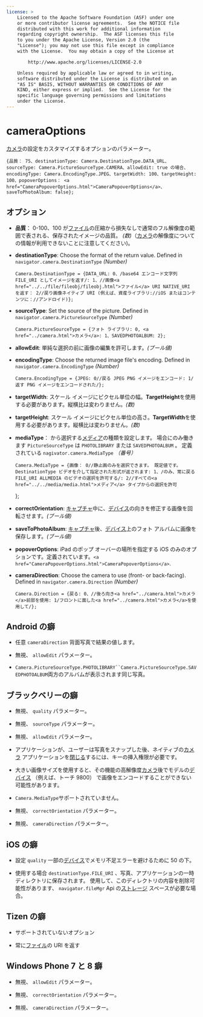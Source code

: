 ```yaml
---
license: >
    Licensed to the Apache Software Foundation (ASF) under one
    or more contributor license agreements.  See the NOTICE file
    distributed with this work for additional information
    regarding copyright ownership.  The ASF licenses this file
    to you under the Apache License, Version 2.0 (the
    "License"); you may not use this file except in compliance
    with the License.  You may obtain a copy of the License at

        http://www.apache.org/licenses/LICENSE-2.0

    Unless required by applicable law or agreed to in writing,
    software distributed under the License is distributed on an
    "AS IS" BASIS, WITHOUT WARRANTIES OR CONDITIONS OF ANY
    KIND, either express or implied.  See the License for the
    specific language governing permissions and limitations
    under the License.
---
```


# cameraOptions

<a href="../camera.html">カメラ</a>の設定をカスタマイズするオプションのパラメーター。

    {品質： 75、destinationType: Camera.DestinationType.DATA_URL、sourceType: Camera.PictureSourceType.CAMERA、allowEdit: true の場合、encodingType: Camera.EncodingType.JPEG、targetWidth: 100、targetHeight: 100、popoverOptions： <a href="CameraPopoverOptions.html">CameraPopoverOptions</a>、saveToPhotoAlbum: false};
    

## オプション

*   **品質**： 0-100、100 が<a href="../../file/fileobj/fileobj.html">ファイル</a>の圧縮から損失なしで通常のフル解像度の範囲で表される、保存されたイメージの品質。 *(数)*（<a href="../camera.html">カメラ</a>の解像度についての情報が利用できないことに注意してください)。

*   **destinationType**: Choose the format of the return value. Defined in `navigator.camera.DestinationType` *(Number)*
    
        Camera.DestinationType = {DATA_URL: 0、/base64 エンコード文字列 FILE_URI としてイメージを返す/: 1、//画像<a href="../../file/fileobj/fileobj.html">ファイル</a> URI NATIVE_URI を返す： 2//戻り画像ネイティブ URI (例えば、資産ライブラリ://iOS またはコンテンツに：//アンドロイド)};
        

*   **sourceType**: Set the source of the picture. Defined in `navigator.camera.PictureSourceType` *(Number)*
    
        Camera.PictureSourceType = {フォト ライブラリ: 0, <a href="../camera.html">カメラ</a>: 1、SAVEDPHOTOALBUM: 2};
        

*   **allowEdit**: 単純な選択の前に画像の編集を許可します。*(ブール値)*

*   **encodingType**: Choose the returned image file's encoding. Defined in `navigator.camera.EncodingType` *(Number)*
    
        Camera.EncodingType = {JPEG: 0//戻る JPEG PNG イメージをエンコード: 1/返す PNG イメージをエンコードされた/};
        

*   **targetWidth**: スケール イメージにピクセル単位の幅。**TargetHeight**を使用する必要があります。縦横比は変わりません。*(数)*

*   **targetHeight**: スケール イメージにピクセル単位の高さ。**TargetWidth**を使用する必要があります。縦横比は変わりません。*(数)*

*   **mediaType**： から選択する<a href="../../media/media.html">メディア</a>の種類を設定します。 場合にのみ働きます `PictureSourceType` は `PHOTOLIBRARY` または `SAVEDPHOTOALBUM` 。 定義されている `nagivator.camera.MediaType` *（番号）* 
    
        Camera.MediaType = {画像： 0//静止画のみを選択できます。 既定値です。 DestinationType ビデオを介して指定された形式が返されます: 1、/のみ、常に戻る FILE_URI ALLMEDIA のビデオの選択を許可する/: 2//すべての<a href="../../media/media.html">メディア</a> タイプからの選択を許可
        
    
    };

*   **correctOrientation**: <a href="../../media/capture/capture.html">キャプチャ</a>中に、<a href="../../device/device.html">デバイス</a>の向きを修正する画像を回転させます。*(ブール値)*

*   **saveToPhotoAlbum**: <a href="../../media/capture/capture.html">キャプチャ</a>後、<a href="../../device/device.html">デバイス</a>上のフォト アルバムに画像を保存します。*(ブール値)*

*   **popoverOptions**: iPad のポップ オーバーの場所を指定する iOS のみのオプションです。定義されています。`<a href="CameraPopoverOptions.html">CameraPopoverOptions</a>`.

*   **cameraDirection**: Choose the camera to use (front- or back-facing). Defined in `navigator.camera.Direction` *(Number)*
    
        Camera.Direction = {戻る: 0、//後ろ向き<a href="../camera.html">カメラ</a>前部を使用: 1/フロントに面した<a href="../camera.html">カメラ</a>を使用して/};
        

## Android の癖

*   任意 `cameraDirection` 背面写真で結果の値します。

*   無視、 `allowEdit` パラメーター。

*   `Camera.PictureSourceType.PHOTOLIBRARY``Camera.PictureSourceType.SAVEDPHOTOALBUM`両方のアルバムが表示されます同じ写真。

## ブラックベリーの癖

*   無視、 `quality` パラメーター。

*   無視、 `sourceType` パラメーター。

*   無視、 `allowEdit` パラメーター。

*   アプリケーションが、ユーザーは写真をスナップした後、ネイティブの<a href="../camera.html">カメラ</a> アプリケーションを<a href="../../inappbrowser/inappbrowser.html">閉じる</a>するには、キーの挿入権限が必要です。

*   大きい画像サイズを使用すると、その機能の高解像度<a href="../camera.html">カメラ</a>後でモデルの<a href="../../device/device.html">デバイス</a> （例えば、トーチ 9800） で画像をエンコードすることができない可能性があります。

*   `Camera.MediaType`サポートされていません。

*   無視、 `correctOrientation` パラメーター。

*   無視、 `cameraDirection` パラメーター。

## iOS の癖

*   設定 `quality` 一部の<a href="../../device/device.html">デバイス</a>でメモリ不足エラーを避けるために 50 の下。

*   使用する場合 `destinationType.FILE_URI` 、写真、アプリケーションの一時ディレクトリに保存されます。 使用して、このディレクトリの内容を削除可能性があります、 `navigator.fileMgr` Api の<a href="../../storage/storage.html">ストレージ</a> スペースが必要な場合。

## Tizen の癖

*   サポートされていないオプション

*   常に<a href="../../file/fileobj/fileobj.html">ファイル</a>の URI を返す

## Windows Phone 7 と 8 癖

*   無視、 `allowEdit` パラメーター。

*   無視、 `correctOrientation` パラメーター。

*   無視、 `cameraDirection` パラメーター。